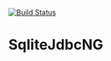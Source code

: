 
[![Build Status](https://travis-ci.org/tstack/SqliteJdbcNG.png)](https://travis-ci.org/tstack/SqliteJdbcNG)

SqliteJdbcNG
============

